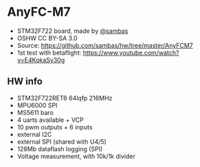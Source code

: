 # AnyFC-M7

* STM32F722 board, made by [@sambas](https://github.com/sambas)
* OSHW CC BY-SA 3.0
* Source: https://github.com/sambas/hw/tree/master/AnyFCM7
* 1st test with betaflight: https://www.youtube.com/watch?v=E4KqkaSy30g

## HW info

* STM32F722RET6 64lqfp 216MHz
* MPU6000 SPI
* MS5611 baro
* 4 uarts available + VCP
* 10 pwm outputs + 6 inputs
* external I2C
* external SPI (shared with U4/5)
* 128Mb dataflash logging (SPI)
* Voltage measurement, with 10k/1k divider
